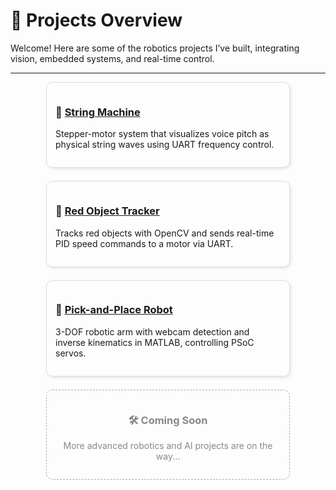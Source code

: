 # 💼 Projects Overview

Welcome! Here are some of the robotics projects I’ve built, integrating vision, embedded systems, and real-time control.

---

<div style="display: flex; gap: 1.5em; flex-wrap: wrap; justify-content: center;">

<div style="flex: 1; min-width: 280px; max-width: 360px; padding: 1em; border: 1px solid #ddd; border-radius: 10px; box-shadow: 2px 2px 5px rgba(0,0,0,0.1);">
<h3>🧵 <a href="string-machine/">String Machine</a></h3>
<p>Stepper-motor system that visualizes voice pitch as physical string waves using UART frequency control.</p>
</div>

<div style="flex: 1; min-width: 280px; max-width: 360px; padding: 1em; border: 1px solid #ddd; border-radius: 10px; box-shadow: 2px 2px 5px rgba(0,0,0,0.1);">
<h3>🎯 <a href="object-tracker/">Red Object Tracker</a></h3>
<p>Tracks red objects with OpenCV and sends real-time PID speed commands to a motor via UART.</p>
</div>

<div style="flex: 1; min-width: 280px; max-width: 360px; padding: 1em; border: 1px solid #ddd; border-radius: 10px; box-shadow: 2px 2px 5px rgba(0,0,0,0.1);">
<h3>🤖 <a href="pick-and-place/">Pick-and-Place Robot</a></h3>
<p>3-DOF robotic arm with webcam detection and inverse kinematics in MATLAB, controlling PSoC servos.</p>
</div>

<div style="flex: 1; min-width: 280px; max-width: 360px; padding: 1em; border: 1px dashed #aaa; border-radius: 10px; text-align: center; color: #888;">
<h3>🛠️ Coming Soon</h3>
<p>More advanced robotics and AI projects are on the way...</p>
</div>

</div>

